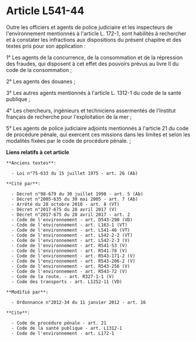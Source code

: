 # Article L541-44

Outre les officiers et agents de police judiciaire et les inspecteurs de l'environnement mentionnés à l'article L. 172-1,
sont habilités à rechercher et à constater les infractions aux dispositions du présent chapitre et des textes pris pour son
application : 

1° Les agents de la concurrence, de la consommation et de la répression des fraudes, qui disposent à cet effet des pouvoirs
prévus au livre II du code de la consommation ; 

2° Les agents des douanes ; 

3° Les autres agents mentionnés à l'article L. 1312-1 du code de la santé publique ; 

4° Les chercheurs, ingénieurs et techniciens assermentés de l'Institut français de recherche pour l'exploitation de la mer ; 

5° Les agents de police judiciaire adjoints mentionnés à l'article 21 du code de procédure pénale, qui exercent ces missions
dans les limites et selon les modalités fixées par le code de procédure pénale. ;

**Liens relatifs à cet article**

	**Anciens textes**:

	  - Loi n°75-633 du 15 juillet 1975 - art. 26 (Ab)

	**Cité par**:

	  - Décret n°98-679 du 30 juillet 1998 - art. 5 (Ab)
	  - Décret n°2005-635 du 30 mai 2005 - art. 7 (Ab)
	  - Arrêté du 28 octobre 2010 - art. 8 (VT)
	  - Décret n°2017-675 du 28 avril 2017 (V)
	  - Décret n°2017-675 du 28 avril 2017 - art. 2
	  - Code de l'environnement - art. D543-290 (VD)
	  - Code de l'environnement - art. L163-1 (VT)
	  - Code de l'environnement - art. L541-46 (VT)
	  - Code de l'environnement - art. L542-2-2 (VT)
	  - Code de l'environnement - art. L542-2-3 (V)
	  - Code de l'environnement - art. R541-53 (V)
	  - Code de l'environnement - art. R541-78 (V)
	  - Code de l'environnement - art. R543-171-2 (V)
	  - Code de l'environnement - art. R543-206-2 (V)
	  - Code de l'environnement - art. R543-256 (V)
	  - Code de l'environnement - art. R543-72 (V)
	  - Code de la route. - art. R327-1-1 (V)
	  - Code des transports - art. L1252-11 (VD)

	**Modifié par**:

	  - Ordonnance n°2012-34 du 11 janvier 2012 - art. 16

	**Cite**:

	  - Code de procédure pénale - art. 21
	  - Code de la santé publique - art. L1312-1
	  - Code de l'environnement - art. L172-1
